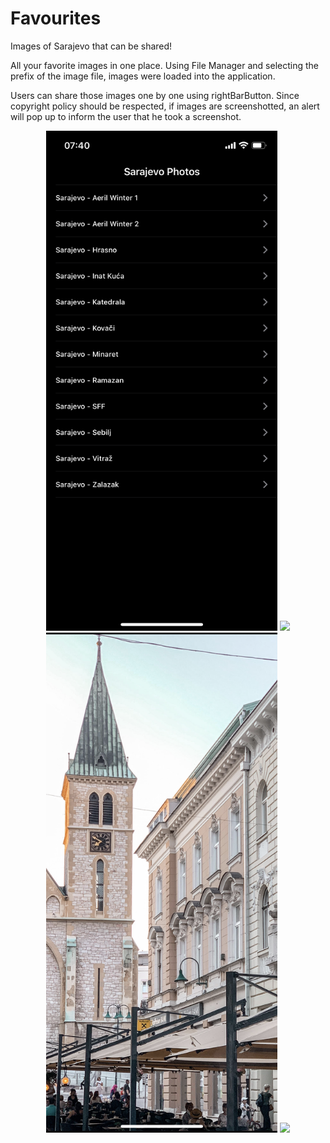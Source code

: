 # Favourites
  <p align="left">
Images of Sarajevo that can be shared!
  </p>
  
  <p align="left">
All your favorite images in one place. Using File Manager and selecting the prefix of the image file, images were loaded into the application.
</p>

  <p align="left">
Users can share those images one by one using rightBarButton. Since copyright policy should be respected, if images are screenshotted, an alert will pop up to inform the user that he took a screenshot.</p>

<div align="center">
<img src="images/view1.PNG" height="800">
<img src="images/view2.PNG" height="800">
  <img src="images/view3.PNG" height="800">
  <img src="images/view4.PNG" height="800">
</div>

